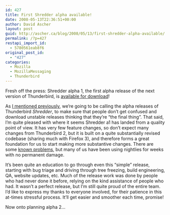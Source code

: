 ```yaml
---
id: 427
title: First Shredder alpha available!
date: 2008-05-13T22:36:51+00:00
author: David Ascher
layout: post
guid: http://ascher.ca/blog/2008/05/13/first-shredder-alpha-available/
permalink: /?p=427
restapi_import_id:
  - 5780561eab8f6
original_post_id:
  - "427"
categories:
  - Mozilla
  - MozillaMessaging
  - Thunderbird
---
```

Fresh off the press: Shredder alpha 1, the first alpha release of the next version of Thunderbird, is [available for download](http://www.mozillamessaging.com/en-US/thunderbird/early_releases/)!

As [I mentioned previously](http://ascher.ca/blog/2008/05/03/naming-alphas/), we&#8217;re going to be calling the alpha releases of Thunderbird _Shredder_, to make sure that people don&#8217;t get confused and download unstable releases thinking that they&#8217;re &#8220;the final thing&#8221;. That said, I&#8217;m quite pleased with where it seems Shredder a1 has landed from a quality point of view. It has very few feature changes, so don&#8217;t expect many changes from Thunderbird 2, but it is built on a quite substantially revised codebase (sharing much with Firefox 3), and therefore forms a great foundation for us to start making more substantive changes. There are some [known problems](http://www.mozillamessaging.com/en-US/thunderbird/3.0a1/releasenotes/), but many of us have been using nightlies for weeks with no permanent damage.

It&#8217;s been quite an education to go through even this &#8220;simple&#8221; release, starting with bug triage and driving through tree freezing, build engineering, QA, website updates, etc. Much of the release work was done by people who had never done it before, relying on the kind assistance of people who had. It wasn&#8217;t a perfect release, but I&#8217;m still quite proud of the entire team. I&#8217;d like to express my thanks to everyone involved, for their patience in this at-times stressful process. It&#8217;ll get easier and smoother each time, promise!

Now onto planning alpha 2&#8230;